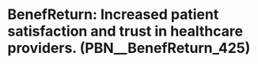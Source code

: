 # BenefReturn: __Increased patient satisfaction and trust in healthcare providers.__ (PBN__BenefReturn_425)

